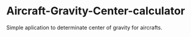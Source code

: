 # Aircraft-Gravity-Center-calculator
Simple aplication to determinate center of gravity for aircrafts.            
